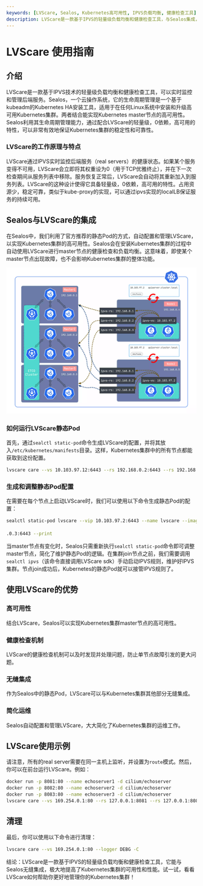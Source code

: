 ```yaml
---
keywords: [LVScare, Sealos, Kubernetes高可用性, IPVS负载均衡, 健康检查工具]
description: LVScare是一款基于IPVS的轻量级负载均衡和健康检查工具，与Sealos集成，提升Kubernetes集群的高可用性和稳定性。
---
```


# LVScare 使用指南

## 介绍

LVScare是一款基于IPVS技术的轻量级负载均衡和健康检查工具，可以实时监控和管理后端服务。Sealos，一个云操作系统，它的生命周期管理是一个基于kubeadm的Kubernetes HA安装工具，适用于在任何Linux系统中安装和升级高可用Kubernetes集群。两者结合能实现Kubernetes master节点的高可用性。Sealos利用其生命周期管理能力，通过配合LVScare的轻量级，0依赖，高可用的特性，可以非常有效地保证Kubernetes集群的稳定性和可靠性。

### LVScare的工作原理与特点

LVScare通过IPVS实时监控后端服务（real servers）的健康状态。如果某个服务变得不可用，LVScare会立即将其权重设为0（用于TCP优雅终止），并在下一次检查期间从服务列表中移除。服务恢复正常后，LVScare会自动将其重新加入到服务列表。LVScare的这种设计使得它具备轻量级，0依赖，高可用的特性。占用资源少，稳定可靠，类似于kube-proxy的实现，可以通过ipvs实现的localLB保证服务的持续可用。

## Sealos与LVScare的集成

在Sealos中，我们利用了官方推荐的静态Pod的方式，自动配置和管理LVScare，以实现Kubernetes集群的高可用性。Sealos会在安装Kubernetes集群的过程中自动使用LVScare进行master节点的健康检查和负载均衡。这意味着，即使某个master节点出现故障，也不会影响Kubernetes集群的整体功能。

![](images/01.webp)

### 如何运行LVScare静态Pod

首先，通过`sealctl static-pod`命令生成LVScare的配置，并将其放入`/etc/kubernetes/manifests`目录。这样，Kubernetes集群中的所有节点都能获取到这份配置。

```bash
lvscare care --vs 10.103.97.12:6443 --rs 192.168.0.2:6443 --rs 192.168.0.3:6443 --rs 192.168.0.4:6443 --interval 5 --mode route
```

### 生成和调整静态Pod配置

在需要在每个节点上启动LVScare时，我们可以使用以下命令生成静态Pod的配置：

```bash
sealctl static-pod lvscare --vip 10.103.97.2:6443 --name lvscare --image lvscare:latest --masters 192.168.0.2:6443,192.168

.0.3:6443 --print
```

当master节点有变化时，Sealos只需重新执行`sealctl static-pod`命令即可调整master节点，简化了维护静态Pod的逻辑。在集群join节点之前，我们需要调用`sealctl ipvs`（该命令直接调用LVScare sdk）手动启动IPVS规则，维护好IPVS集群。节点join成功后，Kubernetes的静态Pod就可以接管IPVS规则了。

## 使用LVScare的优势

### 高可用性

结合LVScare，Sealos可以实现Kubernetes集群master节点的高可用性。

### 健康检查机制

LVScare的健康检查机制可以及时发现并处理问题，防止单节点故障引发的更大问题。

### 无缝集成

作为Sealos中的静态Pod，LVScare可以与Kubernetes集群其他部分无缝集成。

### 简化运维

Sealos自动配置和管理LVScare，大大简化了Kubernetes集群的运维工作。

## LVScare使用示例

请注意，所有的real server需要在同一主机上监听，并设置为`route`模式。然后，你可以在前台运行LVScare。例如：

```bash
docker run -p 8081:80 --name echoserver1 -d cilium/echoserver
docker run -p 8082:80 --name echoserver2 -d cilium/echoserver
docker run -p 8083:80 --name echoserver3 -d cilium/echoserver
lvscare care --vs 169.254.0.1:80 --rs 127.0.0.1:8081 --rs 127.0.0.1:8082 --rs 127.0.0.1:8083 --logger DEBG --health-schem http --health-path /
```

## 清理

最后，你可以使用以下命令进行清理：

```bash
lvscare care --vs 169.254.0.1:80 --logger DEBG -C
```

结论：LVScare是一款基于IPVS的轻量级负载均衡和健康检查工具，它能与Sealos无缝集成，极大地提高了Kubernetes集群的可用性和性能。试一试，看看LVScare如何帮助你更好地管理你的Kubernetes集群！
